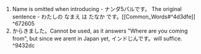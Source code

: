 
1. Name is omitted when introducing -  ナンダ5パルです。
   The original sentence - わたしの なまえ は たなか です。[[Common_Words#^4d3dfe]] ^672605
2. からきました。Cannot be used, as it answers "Where are you coming from", but since we arent in Japan yet, インドじんです。will suffice. ^9432dc